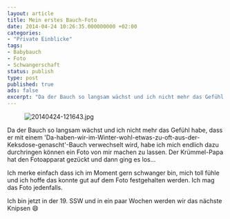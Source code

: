 ```yaml
---
layout: article
title: Mein erstes Bauch-Foto
date: 2014-04-24 10:26:35.000000000 +02:00
categories:
- "Private Einblicke"
tags:
- Babybauch
- Foto
- Schwangerschaft
status: publish
type: post
published: true
ads: false
excerpt: "Da der Bauch so langsam wächst und ich nicht mehr das Gefühl habe, dass er mit einem 'Da-haben-wir-im-Winter-wohl-etwas-zu-oft-aus-der-Keksdose-genascht'-Bauch verwechselt wird, habe ich mich endlich dazu durchringen können ein Foto von mir machen zu lassen. Der Krümmel-Papa hat den Fotoapparat gezückt und dann ging es los..."
---
```

<figure>
	<img src="{{ site.url }}/images/20140424-121643.jpg" alt="20140424-121643.jpg" />
</figure>

Da der Bauch so langsam wächst und ich nicht mehr das Gefühl habe, dass er mit einem 'Da-haben-wir-im-Winter-wohl-etwas-zu-oft-aus-der-Keksdose-genascht'-Bauch verwechselt wird, habe ich mich endlich dazu durchringen können ein Foto von mir machen zu lassen. Der Krümmel-Papa hat den Fotoapparat gezückt und dann ging es los...

Ich merke einfach dass ich im Moment gern schwanger bin, mich toll fühle und ich hoffe das konnte gut auf dem Foto festgehalten werden. Ich mag das Foto jedenfalls.

Ich bin jetzt in der 19. SSW und in ein paar Wochen werden wir das nächste Knipsen :smile:

